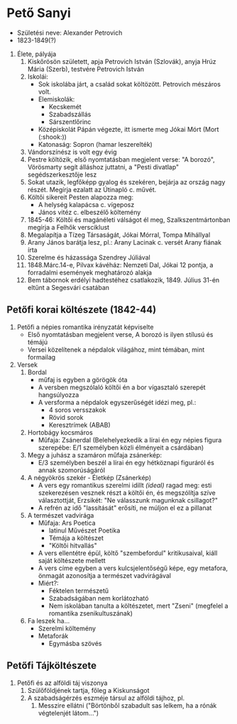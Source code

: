 # Pető Sanyi  
- Születési neve: Alexander Petrovich  
- 1823-1849(?)  
1. Élete, pályája  
   1. Kiskőrösön született, apja Petrovich István (Szlovák), anyja Hrúz Mária (Szerb), testvére Petrovich István  
   2. Iskolái:  
      - Sok iskolába járt, a család sokat költözött. Petrovich mészáros volt.  
      - Elemiskolák:  
        - Kecskemét  
        - Szabadszállás  
        - Sárszentlőrinc  
      - Középiskolát Pápán végezte, itt ismerte meg Jókai Mórt (Mort (:shook:))  
      - Katonaság: Sopron (hamar leszerelték)  
   3. Vándorszínész is volt egy évig  
   4. Pestre költözik, első nyomtatásban megjelent verse: "A borozó", Vörösmarty segít álláshoz juttatni, a "Pesti divatlap" segédszerkesztője lesz  
   5. Sokat utazik, legfőképp gyalog és szekéren, bejárja az ország nagy részét. Megírja ezalatt az Útinapló c. művét.  
   6. Költői sikereit Pesten alapozza meg:  
      - A helység kalapácsa c. vígeposz  
      - János vitéz c. elbeszélő költemény  
   7. 1845-46: Költői és magánéleti válságot él meg, Szalkszentmártonban megírja a Felhők versciklust  
   8. Megalapítja a Tízeg Társaságát, Jókai Mórral, Tompa Mihállyal  
   9. Arany János barátja lesz, pl.: Arany Lacinak c. versét Arany fiának írta  
   10. Szerelme és házassága Szendrey Júliával  
   11. 1848.Márc.14-e, Pilvax kávéház: Nemzeti Dal, Jókai 12 pontja, a forradalmi események meghatározó alakja  
   12. Bem tábornok erdélyi hadtestéhez csatlakozik, 1849. Július 31-én eltűnt a Segesvári csatában  
## Petőfi korai költészete (1842-44)  
1. Petőfi a népies romantika irényzatát képviselte  
   - Első nyomtatásban megjelent verse, A borozó is ilyen stílusú és témájú  
   - Versei közelítenek a népdalok világához, mint témában, mint formailag  
2. Versek  
   1. Bordal  
      - műfaj is egyben a görögök óta  
      - A versben megszólaló költői én a bor vígasztaló szerepét hangsúlyozza  
      - A versforma a népdalok egyszerűségét idézi meg, pl.:  
        - 4 soros versszakok  
        - Rövid sorok  
        - Keresztrímek (ABAB)  
   2. Hortobágy kocsmáros  
      - Műfaja: Zsánerdal (Belehelyezkedik a lírai én egy népies figura szerepébe: E/1 személyben közli élményeit a csárdában)  
   3. Megy a juhász a szamáron műfaja zsánerkép:  
      - E/3 személyben beszél a lírai én egy hétköznapi figuráról és annak szomorúságáról  
   4. A négyökrös szekér - Életkép (Zsánerkép)  
      - A vers egy romantikus szerelmi idillt *(ideal)* ragad meg: esti szekerezésen vesznek részt a költői én, és megszólítja szíve választottját, Erzsikét: "Ne válasszunk magunknak csillagot?"  
      - A refrén az idő "lassítását" erősíti, ne múljon el ez a pillanat  
   5. A természet vadvirága  
      - Műfaja: Ars Poetica  
        - latinul Művészet Poetika  
        - Témája a költészet  
        - "Költői hitvallás"  
      - A vers ellentétre épül, költő "szembefordul" kritikusaival, kiáll saját költészete mellett  
      - A vers címe egyben a vers kulcsjelentőségű képe, egy metafora, önmagát azonosítja a természet vadvirágával  
      - Miért?:  
        - Féktelen természetű  
        - Szabadságában nem korlátozható  
        - Nem iskolában tanulta a költészetet, mert "Zseni" (megfelel a romantika zsenikultuszának)  
   6. Fa leszek ha...  
      - Szerelmi költemény  
      - Metaforák  
        - Egymásba szövés  
## Petőfi Tájköltészete  
1. Petőfi és az alföldi táj viszonya  
   1. Szülőföldjének tartja, főleg a Kiskunságot  
   2. A szabadságérzés eszméje társul az alföldi tájhoz, pl.  
      1. Messzire ellátni ("Börtönből szabadult sas lelkem, ha a rónák végtelenjét látom...")  

